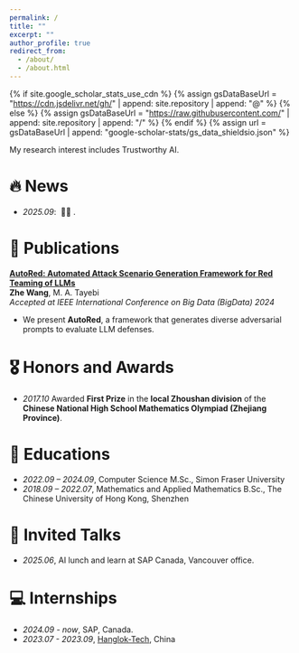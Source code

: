 ```yaml
---
permalink: /
title: ""
excerpt: ""
author_profile: true
redirect_from: 
  - /about/
  - /about.html
---
```


{% if site.google_scholar_stats_use_cdn %}
{% assign gsDataBaseUrl = "https://cdn.jsdelivr.net/gh/" | append: site.repository | append: "@" %}
{% else %}
{% assign gsDataBaseUrl = "https://raw.githubusercontent.com/" | append: site.repository | append: "/" %}
{% endif %}
{% assign url = gsDataBaseUrl | append: "google-scholar-stats/gs_data_shieldsio.json" %}

<span class='anchor' id='about-me'></span>

My research interest includes Trustworthy AI. 

# 🔥 News
- *2025.09*: &nbsp;🎉🎉 . 

# 📝 Publications 

[**AutoRed: Automated Attack Scenario Generation Framework for Red Teaming of LLMs**](https://ieeexplore.ieee.org/abstract/document/10825267)  
**Zhe Wang**, M. A. Tayebi  
*Accepted at IEEE International Conference on Big Data (BigData) 2024*  
- We present **AutoRed**, a framework that generates diverse adversarial prompts to evaluate LLM defenses.


# 🎖 Honors and Awards
- *2017.10* Awarded **First Prize** in the **local Zhoushan division** of the **Chinese National High School Mathematics Olympiad (Zhejiang Province)**.

# 📖 Educations
- *2022.09 – 2024.09*, Computer Science M.Sc., Simon Fraser University
- *2018.09 – 2022.07*, Mathematics and Applied Mathematics B.Sc., The Chinese University of Hong Kong, Shenzhen

# 💬 Invited Talks
- *2025.06*, AI lunch and learn at SAP Canada, Vancouver office. 

# 💻 Internships
- *2024.09 - now*, SAP, Canada.
- *2023.07 - 2023.09*, [Hanglok-Tech](https://www.hanglok-tech.cn/), China
